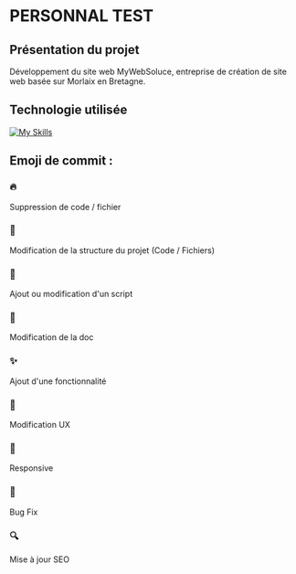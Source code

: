 # PERSONNAL TEST

## Présentation du projet

Développement du site web MyWebSoluce, entreprise de création de site web basée sur Morlaix en Bretagne.

## Technologie utilisée

[![My Skills](https://skillicons.dev/icons?i=html,css,js,php)](https://www.mywebsoluce.fr)

## Emoji de commit :

### :fire:

Suppression de code / fichier

### :art:

Modification de la structure du projet (Code / Fichiers)

### :hammer:

Ajout ou modification d'un script

### :memo:

Modification de la doc

### :sparkles:

Ajout d'une fonctionnalité

### :lipstick:

Modification UX

### :iphone:

Responsive

### :bug:

Bug Fix

### :mag:

Mise à jour SEO
